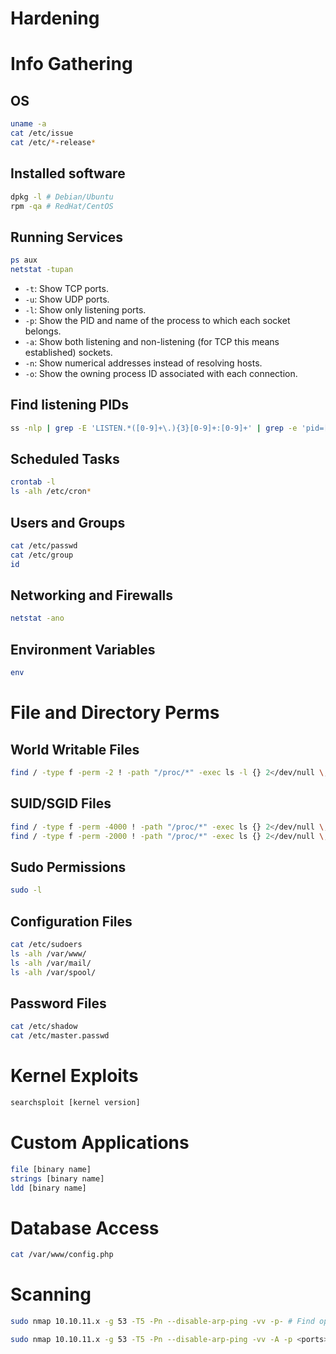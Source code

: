# Hardening

# Info Gathering
## OS
```bash
uname -a
cat /etc/issue
cat /etc/*-release*
```
## Installed software
```bash
dpkg -l # Debian/Ubuntu
rpm -qa # RedHat/CentOS
```
## Running Services
```bash
ps aux
netstat -tupan
```
- `-t`: Show TCP ports.
- `-u`: Show UDP ports.
- `-l`: Show only listening ports.
- `-p`: Show the PID and name of the process to which each socket belongs.
- `-a`: Show both listening and non-listening (for TCP this means established) sockets.
- `-n`: Show numerical addresses instead of resolving hosts.
- `-o`: Show the owning process ID associated with each connection.
## Find listening PIDs
```bash
ss -nlp | grep -E 'LISTEN.*([0-9]+\.){3}[0-9]+:[0-9]+' | grep -e 'pid=[0-9]*'
```
## Scheduled Tasks
```bash
crontab -l
ls -alh /etc/cron*
```
## Users and Groups
```bash
cat /etc/passwd
cat /etc/group
id
```
## Networking and Firewalls
```bash
netstat -ano
```
## Environment Variables
```bash
env
```
# File and Directory Perms
## World Writable Files
```bash
find / -type f -perm -2 ! -path "/proc/*" -exec ls -l {} 2</dev/null \;
```
## SUID/SGID Files
```bash
find / -type f -perm -4000 ! -path "/proc/*" -exec ls {} 2</dev/null \; # SUID
find / -type f -perm -2000 ! -path "/proc/*" -exec ls {} 2</dev/null \; # SGID
```
## Sudo Permissions
```bash
sudo -l
```
## Configuration Files
```bash
cat /etc/sudoers
ls -alh /var/www/
ls -alh /var/mail/
ls -alh /var/spool/
```
## Password Files
```bash
cat /etc/shadow
cat /etc/master.passwd
```
# Kernel Exploits
```bash
searchsploit [kernel version]
```
# Custom Applications
```bash
file [binary name]
strings [binary name]
ldd [binary name]
```
# Database Access
```bash
cat /var/www/config.php
```
# Scanning
```bash
sudo nmap 10.10.11.x -g 53 -T5 -Pn --disable-arp-ping -vv -p- # Find open ports

sudo nmap 10.10.11.x -g 53 -T5 -Pn --disable-arp-ping -vv -A -p <ports> # Enumerate those ports
```
